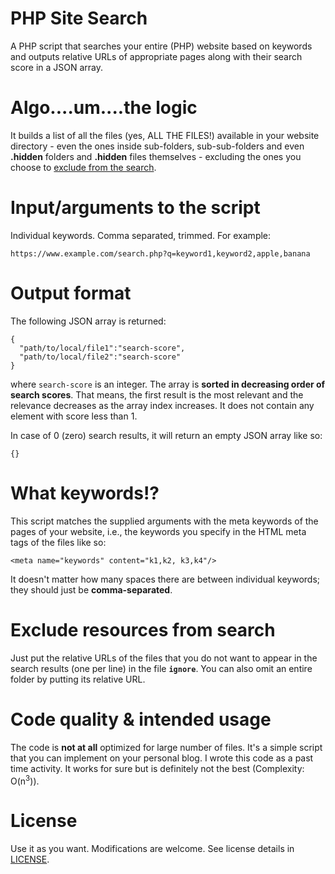 # PHP Site Search
A PHP script that searches your entire (PHP) website based on keywords and outputs relative URLs of appropriate pages along with their search score in a JSON array.

# Algo....um....the logic
It builds a list of all the files (yes, ALL THE FILES!) available in your website directory - even the ones inside sub-folders, sub-sub-folders and even **.hidden** folders and **.hidden** files themselves - excluding the ones you choose to <a href="#exclude-resources-from-search">exclude from the search</a>.

# Input/arguments to the script
Individual keywords. Comma separated, trimmed. For example:  

    https://www.example.com/search.php?q=keyword1,keyword2,apple,banana

# Output format
The following JSON array is returned:  

    {
      "path/to/local/file1":"search-score",
      "path/to/local/file2":"search-score"
    }
    
where `search-score` is an integer. The array is **sorted in decreasing order of search scores**. That means, the first result is the most relevant and the relevance decreases as the array index increases. It does not contain any element with score less than 1.  

In case of 0 (zero) search results, it will return an empty JSON array like so:  

    {}

# What keywords!?
This script matches the supplied arguments with the meta keywords of the pages of your website, i.e., the keywords you specify in the HTML meta tags of the files like so:  

    <meta name="keywords" content="k1,k2, k3,k4"/>
It doesn't matter how many spaces there are between individual keywords; they should just be **comma-separated**.

# Exclude resources from search
Just put the relative URLs of the files that you do not want to appear in the search results (one per line) in the file **`ignore`**. You can also omit an entire folder by putting its relative URL.

# Code quality & intended usage
The code is **not at all** optimized for large number of files. It's a simple script that you can implement on your personal blog. I wrote this code as a past time activity. It works for sure but is definitely not the best (Complexity: O(n<sup>3</sup>)).

# License
Use it as you want. Modifications are welcome. See license details in <a href="https://github.com/progyadeep/php-site-search/blob/master/LICENSE">LICENSE</a>.
